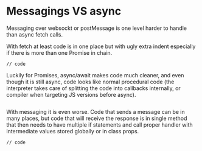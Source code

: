 # Messagings VS async

Messaging over websockt or postMessage is one level harder to handle than async fetch calls.

With fetch at least code is in one place but with ugly extra indent especially if there is more than one Promise in chain.

```
// code
```

Luckily for Promises, async/await makes code much cleaner, and even though it is still async, code looks
like normal procedural code (the interpreter takes care of splitting the code into callbacks internally, or compiler when targeting JS versions before async).
```

```


With messaging it is even worse. Code that sends a message can be in many places, but code that will
receive the response is in single method that then needs to have multiple if statements and call proper
handler with intermediate values stored globally or in class props.

```
// code

```

